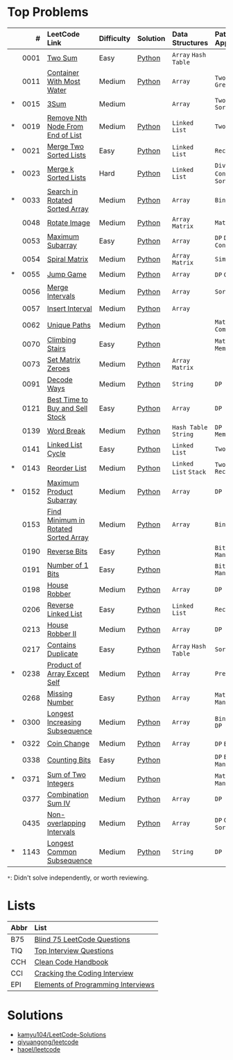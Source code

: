 # Top Problems

|   | #    | LeetCode Link                                                                                              | Difficulty | Solution                                                                                                    | Data Structures            | Patterns / Approaches             | B75                | TIQ                | CCH                | CCI                | EPI                |
|:--|-----:|:-----------------------------------------------------------------------------------------------------------|:-----------|:------------------------------------------------------------------------------------------------------------|:---------------------------|:----------------------------------|:------------------:|:------------------:|:------------------:|:------------------:|:------------------:|
|   | 0001 | [Two Sum](https://leetcode.com/problems/two-sum/)                                                          | Easy       | [Python](/0001-0099/0001-two-sum/0001-two-sum.py)                                                           | `Array` `Hash Table`       |                                   | :heavy_check_mark: |                    | :heavy_check_mark: |                    |                    |
|   | 0011 | [Container With Most Water](https://leetcode.com/problems/container-with-most-water/)                      | Medium     | [Python](/0001-0099/0011-container-with-most-water/0011-container-with-most-water.py)                       | `Array`                    | `Two Pointers` `Greedy`           | :heavy_check_mark: |                    |                    |                    |                    |
| * | 0015 | [3Sum](https://leetcode.com/problems/3sum/)                                                                | Medium     |                                                                                                             | `Array`                    | `Two Pointers` `Sorting`          | :heavy_check_mark: |                    |                    |                    |                    |
| * | 0019 | [Remove Nth Node From End of List](https://leetcode.com/problems/remove-nth-node-from-end-of-list/)        | Medium     | [Python](/0001-0099/0019-remove-nth-node-from-end-of-list/0019-remove-nth-node-from-end-of-list.py)         | `Linked List`              | `Two Pointers`                    | :heavy_check_mark: |                    |                    |                    |                    |
| * | 0021 | [Merge Two Sorted Lists](https://leetcode.com/problems/merge-two-sorted-lists/)                            | Easy       | [Python](/0001-0099/0021-merge-two-sorted-lists/0021-merge-two-sorted-lists.py)                             | `Linked List`              | `Recursion`                       | :heavy_check_mark: |                    |                    |                    |                    |
| * | 0023 | [Merge k Sorted Lists](https://leetcode.com/problems/merge-k-sorted-lists/)                                | Hard       | [Python](/0001-0099/0023-merge-k-sorted-lists/)                                                             | `Linked List`              | `Divide and Conquer` `Merge Sort` | :heavy_check_mark: |                    |                    |                    |                    |
| * | 0033 | [Search in Rotated Sorted Array](https://leetcode.com/problems/search-in-rotated-sorted-array/)            | Medium     | [Python](/0001-0099/0033-search-in-rotated-sorted-array/0033-search-in-rotated-sorted-array.py)             | `Array`                    | `Binary Search`                   | :heavy_check_mark: |                    |                    |                    |                    |
|   | 0048 | [Rotate Image](https://leetcode.com/problems/rotate-image/)                                                | Medium     | [Python](/0001-0099/0048-rotate-image/0048-rotate-image.py)                                                 | `Array` `Matrix`           | `Math`                            | :heavy_check_mark: |                    |                    |                    |                    |
|   | 0053 | [Maximum Subarray](https://leetcode.com/problems/maximum-subarray/)                                        | Easy       | [Python](/0001-0099/0053-maximum-subarray/0053-maximum-subarray.py)                                         | `Array`                    | `DP` `Divide and Conquer`         | :heavy_check_mark: |                    | :heavy_check_mark: |                    |                    |
|   | 0054 | [Spiral Matrix](https://leetcode.com/problems/spiral-matrix/)                                              | Medium     | [Python](/0001-0099/0054-spiral-matrix/0054-spiral-matrix.py)                                               | `Array` `Matrix`           | `Simulation`                      | :heavy_check_mark: |                    |                    |                    |                    |
| * | 0055 | [Jump Game](https://leetcode.com/problems/jump-game/)                                                      | Medium     | [Python](/0001-0099/0055-jump-game/0055-jump-game.py)                                                       | `Array`                    | `DP` `Greedy`                     | :heavy_check_mark: |                    | :heavy_check_mark: |                    |                    |
|   | 0056 | [Merge Intervals](https://leetcode.com/problems/merge-intervals/)                                          | Medium     | [Python](/0001-0099/0056-merge-intervals/0056-merge-intervals.py)                                           | `Array`                    | `Sorting`                         | :heavy_check_mark: |                    |                    |                    |                    |
|   | 0057 | [Insert Interval](https://leetcode.com/problems/insert-interval/)                                          | Medium     | [Python](/0001-0099/0057-insert-interval/0057-insert-interval.py)                                           | `Array`                    |                                   | :heavy_check_mark: |                    | :heavy_check_mark: |                    |                    |
|   | 0062 | [Unique Paths](https://leetcode.com/problems/unique-paths/)                                                | Medium     | [Python](/0001-0099/0062-unique-paths/0062-unique-paths.py)                                                 |                            | `Math` `DP` `Combinatorics`       | :heavy_check_mark: |                    |                    |                    |                    |
|   | 0070 | [Climbing Stairs](https://leetcode.com/problems/climbing-stairs/)                                          | Easy       | [Python](/0001-0099/0070-climbing-stairs/0070-climbing-stairs.py)                                           |                            | `Math` `DP` `Memorization`        | :heavy_check_mark: |                    |                    |                    |                    |
|   | 0073 | [Set Matrix Zeroes](https://leetcode.com/problems/set-matrix-zeroes/)                                      | Medium     | [Python](/0001-0099/0073-set-matrix-zeroes/0073-set-matrix-zeroes.py)                                       | `Array` `Matrix`           |                                   | :heavy_check_mark: |                    |                    |                    |                    |
|   | 0091 | [Decode Ways](https://leetcode.com/problems/decode-ways/)                                                  | Medium     | [Python](/0001-0099/0091-decode-ways/0091-decode-ways.py)                                                   | `String`                   | `DP`                              | :heavy_check_mark: |                    |                    |                    |                    |
|   | 0121 | [Best Time to Buy and Sell Stock](https://leetcode.com/problems/best-time-to-buy-and-sell-stock/)          | Easy       | [Python](/0100-0199/0121-best-time-to-buy-and-sell-stock/0121-best-time-to-buy-and-sell-stock.py)           | `Array`                    | `DP`                              | :heavy_check_mark: |                    |                    |                    |                    |
|   | 0139 | [Word Break](https://leetcode.com/problems/word-break/)                                                    | Medium     | [Python](/0100-0199/0139-word-break/0139-word-break.py)                                                     | `Hash Table` `String`      | `DP` `Memorization`               | :heavy_check_mark: |                    |                    |                    |                    |
|   | 0141 | [Linked List Cycle](https://leetcode.com/problems/linked-list-cycle/)                                      | Easy       | [Python](/0100-0199/0141-linked-list-cycle/0141-linked-list-cycle.py)                                       | `Linked List`              | `Two Pointer`                     | :heavy_check_mark: |                    |                    |                    |                    |
| * | 0143 | [Reorder List](https://leetcode.com/problems/reorder-list/)                                                | Medium     | [Python](/0100-0199/0143-reorder-list/)                                                                     | `Linked List` `Stack`      | `Two Pointer` `Recursion`         | :heavy_check_mark: |                    |                    |                    |                    |
| * | 0152 | [Maximum Product Subarray](https://leetcode.com/problems/maximum-product-subarray/)                        | Medium     | [Python](/0100-0199/0152-maximum-product-subarray/0152-maximum-product-subarray.py)                         | `Array`                    | `DP`                              | :heavy_check_mark: |                    | :heavy_check_mark: |                    |                    |
|   | 0153 | [Find Minimum in Rotated Sorted Array](https://leetcode.com/problems/find-minimum-in-rotated-sorted-array/)| Medium     | [Python](/0100-0199/0153-find-minimum-in-rotated-sorted-array/0153-find-minimum-in-rotated-sorted-array.py) | `Array`                    | `Binary Search`                   | :heavy_check_mark: |                    | :heavy_check_mark: |                    |                    |
|   | 0190 | [Reverse Bits](https://leetcode.com/problems/reverse-bits/)                                                | Easy       | [Python](/0100-0199/0190-reverse-bits/0190-reverse-bits.py)                                                 |                            | `Bit Manipulation`                | :heavy_check_mark: |                    |                    |                    |                    |
|   | 0191 | [Number of 1 Bits](https://leetcode.com/problems/number-of-1-bits/)                                        | Easy       | [Python](/0100-0199/0191-number-of-1-bits/)                                                                 |                            | `Bit Manipulation`                | :heavy_check_mark: |                    | :heavy_check_mark: |                    |                    |
|   | 0198 | [House Robber](https://leetcode.com/problems/house-robber/)                                                | Medium     | [Python](/0100-0199/0198-house-robber/0198-house-robber.py)                                                 | `Array`                    | `DP`                              | :heavy_check_mark: |                    |                    |                    |                    |
|   | 0206 | [Reverse Linked List](https://leetcode.com/problems/reverse-linked-list/)                                  | Easy       | [Python](/0200-0299/0206-reverse-linked-list/0206-reverse-linked-list.py)                                   | `Linked List`              | `Recursion`                       | :heavy_check_mark: |                    |                    |                    |                    |
|   | 0213 | [House Robber II](https://leetcode.com/problems/house-robber-ii/)                                          | Medium     | [Python](/0200-0299/0213-house-robber-ii/0213-house-robber-ii.py)                                           | `Array`                    | `DP`                              | :heavy_check_mark: |                    |                    |                    |                    |
|   | 0217 | [Contains Duplicate](https://leetcode.com/problems/contains-duplicate/)                                    | Easy       | [Python](/0200-0299/0217-contains-duplicate/0217-contains-duplicate.py)                                     | `Array` `Hash Table`       | `Sorting`                         | :heavy_check_mark: |                    |                    |                    |                    |
| * | 0238 | [Product of Array Except Self](https://leetcode.com/problems/product-of-array-except-self/)                | Medium     | [Python](/0200-0299/0238-product-of-array-except-self/0238-product-of-array-except-self.py)                 | `Array`                    | `Prefix Sum`                      | :heavy_check_mark: |                    |                    |                    |                    |
|   | 0268 | [Missing Number](https://leetcode.com/problems/missing-number/)                                            | Easy       | [Python](/0200-0299/0268-missing-number/0268-missing-number.py)                                             | `Array`                    | `Math` `Bit Manipulation`         | :heavy_check_mark: |                    |                    |                    |                    |
| * | 0300 | [Longest Increasing Subsequence](https://leetcode.com/problems/longest-increasing-subsequence/)            | Medium     | [Python](/0300-0399/0300-longest-increasing-subsequence/0300-longest-increasing-subsequence.py)             | `Array`                    | `Binary Search` `DP`              | :heavy_check_mark: |                    |                    |                    |                    |
| * | 0322 | [Coin Change](https://leetcode.com/problems/coin-change/)                                                  | Medium     | [Python](/0300-0399/0322-coin-change/0322-coin-change.py)                                                   | `Array`                    | `DP` `BFS`                        | :heavy_check_mark: |                    |                    |                    |                    |
|   | 0338 | [Counting Bits](https://leetcode.com/problems/counting-bits/)                                              | Easy       | [Python](/0300-0399/0338-counting-bits/0338-counting-bits.py)                                               |                            | `DP` `Bit Manipulation`           | :heavy_check_mark: |                    |                    |                    |                    |
| * | 0371 | [Sum of Two Integers](https://leetcode.com/problems/sum-of-two-integers/)                                  | Medium     | [Python](/0300-0399/0371-sum-of-two-integers/0371-sum-of-two-integers.py)                                   |                            | `Math` `Bit Manipulation`         | :heavy_check_mark: |                    |                    |                    |                    |
|   | 0377 | [Combination Sum IV](https://leetcode.com/problems/combination-sum-iv/)                                    | Medium     | [Python](/0300-0399/0377-combination-sum-iv/0377-combination-sum-iv.py)                                     | `Array`                    | `DP`                              | :heavy_check_mark: |                    |                    |                    |                    |
|   | 0435 | [Non-overlapping Intervals](https://leetcode.com/problems/non-overlapping-intervals/)                      | Medium     | [Python](/0400-0499/0435-non-overlapping-intervals/0435-non-overlapping-intervals.py)                       | `Array`                    | `DP` `Greedy` `Sorting`           | :heavy_check_mark: |                    |                    |                    |                    |
| * | 1143 | [Longest Common Subsequence](https://leetcode.com/problems/longest-common-subsequence/)                    | Medium     | [Python](/1100-1199/1143-longest-common-subsequence/1143-longest-common-subsequence.py)                     | `String`                   | `DP`                              | :heavy_check_mark: |                    |                    |                    |                    |

`*`: Didn't solve independently, or worth reviewing.

# Lists

| Abbr | List                                                                                                              |
|:-----|:------------------------------------------------------------------------------------------------------------------|
| B75  | [Blind 75 LeetCode Questions](https://leetcode.com/discuss/general-discussion/460599/blind-75-leetcode-questions) |
| TIQ  | [Top Interview Questions](https://leetcode.com/explore/interview/card/top-interview-questions-easy/)              |
| CCH  | [Clean Code Handbook](https://app.selz.com/item/546c6e1ab7987209fc7fd418)                                         |
| CCI  | [Cracking the Coding Interview](https://www.crackingthecodinginterview.com/)                                      |
| EPI  | [Elements of Programming Interviews](https://elementsofprogramminginterviews.com/)                                |

# Solutions

- [kamyu104/LeetCode-Solutions](https://github.com/kamyu104/LeetCode-Solutions)
- [qiyuangong/leetcode](https://github.com/qiyuangong/leetcode)
- [haoel/leetcode](https://github.com/haoel/leetcode)
